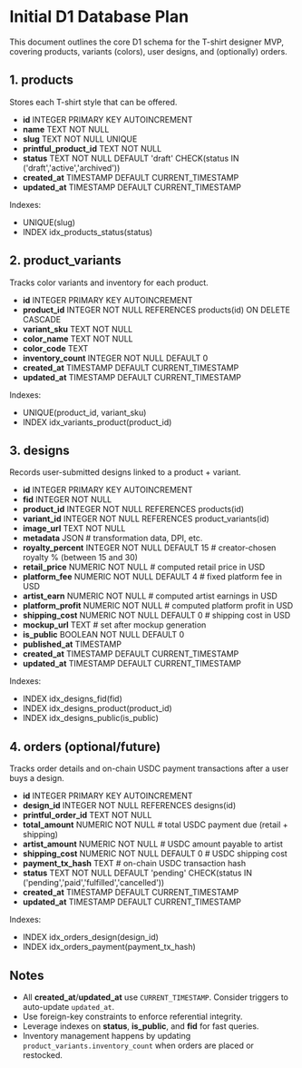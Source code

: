 # Initial D1 Database Plan

This document outlines the core D1 schema for the T-shirt designer MVP, covering products, variants (colors), user designs, and (optionally) orders.

## 1. products
Stores each T-shirt style that can be offered.
- **id** INTEGER PRIMARY KEY AUTOINCREMENT
- **name** TEXT NOT NULL
- **slug** TEXT NOT NULL UNIQUE  
- **printful_product_id** TEXT NOT NULL  
- **status** TEXT NOT NULL DEFAULT 'draft' CHECK(status IN ('draft','active','archived'))  
- **created_at** TIMESTAMP DEFAULT CURRENT_TIMESTAMP  
- **updated_at** TIMESTAMP DEFAULT CURRENT_TIMESTAMP  

Indexes:
- UNIQUE(slug)
- INDEX idx_products_status(status)

## 2. product_variants
Tracks color variants and inventory for each product.
- **id** INTEGER PRIMARY KEY AUTOINCREMENT
- **product_id** INTEGER NOT NULL REFERENCES products(id) ON DELETE CASCADE
- **variant_sku** TEXT NOT NULL  
- **color_name** TEXT NOT NULL
- **color_code** TEXT    
- **inventory_count** INTEGER NOT NULL DEFAULT 0  
- **created_at** TIMESTAMP DEFAULT CURRENT_TIMESTAMP  
- **updated_at** TIMESTAMP DEFAULT CURRENT_TIMESTAMP  

Indexes:
- UNIQUE(product_id, variant_sku)
- INDEX idx_variants_product(product_id)

## 3. designs
Records user-submitted designs linked to a product + variant.
- **id** INTEGER PRIMARY KEY AUTOINCREMENT
- **fid** INTEGER NOT NULL  
- **product_id** INTEGER NOT NULL REFERENCES products(id)
- **variant_id** INTEGER NOT NULL REFERENCES product_variants(id)
- **image_url** TEXT NOT NULL  
- **metadata** JSON             # transformation data, DPI, etc.
- **royalty_percent** INTEGER NOT NULL DEFAULT 15  # creator-chosen royalty % (between 15 and 30)
- **retail_price** NUMERIC NOT NULL                # computed retail price in USD
- **platform_fee** NUMERIC NOT NULL DEFAULT 4      # fixed platform fee in USD
- **artist_earn** NUMERIC NOT NULL                 # computed artist earnings in USD
- **platform_profit** NUMERIC NOT NULL             # computed platform profit in USD
- **shipping_cost** NUMERIC NOT NULL DEFAULT 0     # shipping cost in USD
- **mockup_url** TEXT          # set after mockup generation
- **is_public** BOOLEAN NOT NULL DEFAULT 0
- **published_at** TIMESTAMP
- **created_at** TIMESTAMP DEFAULT CURRENT_TIMESTAMP
- **updated_at** TIMESTAMP DEFAULT CURRENT_TIMESTAMP

Indexes:
- INDEX idx_designs_fid(fid)
- INDEX idx_designs_product(product_id)
- INDEX idx_designs_public(is_public)

## 4. orders (optional/future)
Tracks order details and on-chain USDC payment transactions after a user buys a design.
- **id** INTEGER PRIMARY KEY AUTOINCREMENT
- **design_id** INTEGER NOT NULL REFERENCES designs(id)
 - **printful_order_id** TEXT NOT NULL
 - **total_amount** NUMERIC NOT NULL        # total USDC payment due (retail + shipping)
 - **artist_amount** NUMERIC NOT NULL       # USDC amount payable to artist
 - **shipping_cost** NUMERIC NOT NULL DEFAULT 0  # USDC shipping cost
- **payment_tx_hash** TEXT          # on-chain USDC transaction hash
- **status** TEXT NOT NULL DEFAULT 'pending' CHECK(status IN ('pending','paid','fulfilled','cancelled'))  
- **created_at** TIMESTAMP DEFAULT CURRENT_TIMESTAMP
- **updated_at** TIMESTAMP DEFAULT CURRENT_TIMESTAMP

Indexes:
- INDEX idx_orders_design(design_id)
- INDEX idx_orders_payment(payment_tx_hash)

## Notes
- All **created_at**/**updated_at** use `CURRENT_TIMESTAMP`. Consider triggers to auto-update `updated_at`.
- Use foreign-key constraints to enforce referential integrity.
- Leverage indexes on **status**, **is_public**, and **fid** for fast queries.
- Inventory management happens by updating `product_variants.inventory_count` when orders are placed or restocked.